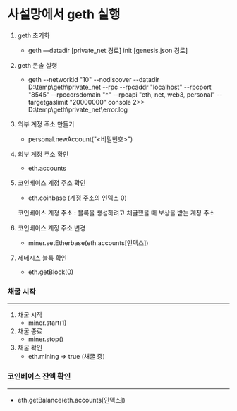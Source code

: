 # 사설망에서 geth 실행

1. geth 초기화
    
    - geth —datadir [private_net 경로] init [genesis.json 경로]
2. geth 콘솔 실행
    
    - geth --networkid "10" --nodiscover --datadir D:\temp\geth\private_net --rpc --rpcaddr "localhost" --rpcport "8545" --rpccorsdomain "*" --rpcapi "eth, net, web3, personal" --targetgaslimit "20000000" console 2>> D:\temp\geth\private_net\error.log
3. 외부 계정 주소 만들기
    
    - personal.newAccount("<비밀번호>")
4. 외부 계정 주소 확인
    
    - eth.accounts
5. 코인베이스 계정 주소 확인
    - eth.coinbase (계정 주소의 인덱스 0)

    코인베이스 계정 주소 : 블록을 생성하려고 채굴했을 때 보상을 받는 계정 주소

6. 코인베이스 계정 주소 변경
    
    - miner.setEtherbase(eth.accounts[인덱스])
7. 제네시스 블록 확인
    
    - eth.getBlock(0)

### 채굴 시작

---

1. 채굴 시작
    - miner.start(1)
2. 채굴 종료
    - miner.stop()
3. 채굴 확인
    - eth.mining ⇒ true (채굴 중)

### 코인베이스 잔액 확인

---

- eth.getBalance(eth.accounts[인덱스])